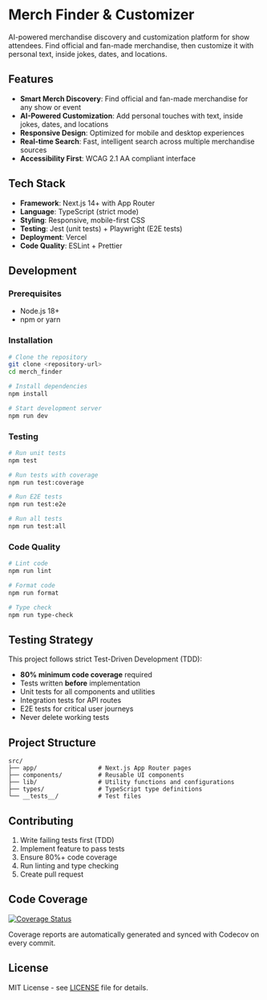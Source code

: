 # Merch Finder & Customizer

AI-powered merchandise discovery and customization platform for show attendees. Find official and fan-made merchandise, then customize it with personal text, inside jokes, dates, and locations.

## Features

- **Smart Merch Discovery**: Find official and fan-made merchandise for any show or event
- **AI-Powered Customization**: Add personal touches with text, inside jokes, dates, and locations
- **Responsive Design**: Optimized for mobile and desktop experiences
- **Real-time Search**: Fast, intelligent search across multiple merchandise sources
- **Accessibility First**: WCAG 2.1 AA compliant interface

## Tech Stack

- **Framework**: Next.js 14+ with App Router
- **Language**: TypeScript (strict mode)
- **Styling**: Responsive, mobile-first CSS
- **Testing**: Jest (unit tests) + Playwright (E2E tests)
- **Deployment**: Vercel
- **Code Quality**: ESLint + Prettier

## Development

### Prerequisites

- Node.js 18+
- npm or yarn

### Installation

```bash
# Clone the repository
git clone <repository-url>
cd merch_finder

# Install dependencies
npm install

# Start development server
npm run dev
```

### Testing

```bash
# Run unit tests
npm test

# Run tests with coverage
npm run test:coverage

# Run E2E tests
npm run test:e2e

# Run all tests
npm run test:all
```

### Code Quality

```bash
# Lint code
npm run lint

# Format code
npm run format

# Type check
npm run type-check
```

## Testing Strategy

This project follows strict Test-Driven Development (TDD):

- **80% minimum code coverage** required
- Tests written **before** implementation
- Unit tests for all components and utilities
- Integration tests for API routes
- E2E tests for critical user journeys
- Never delete working tests

## Project Structure

```
src/
├── app/                 # Next.js App Router pages
├── components/          # Reusable UI components
├── lib/                 # Utility functions and configurations
├── types/               # TypeScript type definitions
└── __tests__/           # Test files
```

## Contributing

1. Write failing tests first (TDD)
2. Implement feature to pass tests
3. Ensure 80%+ code coverage
4. Run linting and type checking
5. Create pull request

## Code Coverage

[![Coverage Status](https://codecov.io/gh/username/merch_finder/branch/main/graph/badge.svg)](https://codecov.io/gh/username/merch_finder)

Coverage reports are automatically generated and synced with Codecov on every commit.

## License

MIT License - see [LICENSE](LICENSE) file for details.